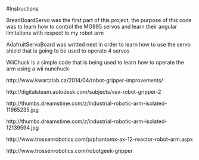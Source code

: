 #Instructions
<p>BreadBoardServo was the first part of this project, the purpose of this code was to learn how to control the 
MG995 servos and learn their angular limitations with respect to my robot arm
<p>AdafruitServoBoard was writted next in order to learn how to use the servo shield that is going to be used to operate 4 servos
<p>WiiChuck is a simple code that is being used to learn how to operate the arm using a wii nunchuck
<p>http://www.kwartzlab.ca/2014/04/robot-gripper-improvements/
<p>http://digitalsteam.autodesk.com/subjects/vex-robot-gripper-2
<p>http://thumbs.dreamstime.com/z/industrial-robotic-arm-isolated-11965235.jpg
<p>http://thumbs.dreamstime.com/z/industrial-robotic-arm-isolated-12139594.jpg
<p>http://www.trossenrobotics.com/p/phantomx-ax-12-reactor-robot-arm.aspx
<p>http://www.trossenrobotics.com/robotgeek-gripper
